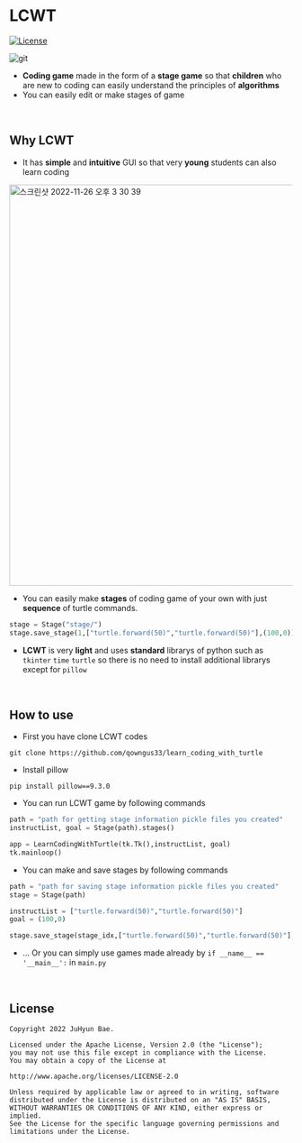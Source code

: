 # LCWT

[![License](https://img.shields.io/badge/License-Apache%202.0-blue.svg)](https://opensource.org/licenses/Apache-2.0)

![git](https://user-images.githubusercontent.com/83813866/204014817-952b68d1-ed88-414f-9445-a50fafd283b7.png)


 * **Coding game** made in the form of a **stage game** so that **children** who are new to coding can easily understand the principles of **algorithms**
 * You can easily edit or make stages of game

<br>

## Why LCWT

* It has **simple** and **intuitive** GUI so that very **young** students can also learn coding
<img width="712" alt="스크린샷 2022-11-26 오후 3 30 39" src="https://user-images.githubusercontent.com/83813866/204075573-8d068b5a-a2b1-4da4-8c6b-722f512e6247.png">


* You can easily make **stages** of coding game of your own with just **sequence** of turtle commands.
```python
stage = Stage("stage/")
stage.save_stage(1,["turtle.forward(50)","turtle.forward(50)"],(100,0))
```

* **LCWT** is very **light** and uses **standard** librarys of python such as `tkinter` `time` `turtle` so there is no need to install additional librarys except for `pillow`

<br>

## How to use

* First you have clone LCWT codes
```git
git clone https://github.com/qowngus33/learn_coding_with_turtle
```

* Install pillow
```
pip install pillow==9.3.0
```

* You can run LCWT game by following commands
```python
path = "path for getting stage information pickle files you created"
instructList, goal = Stage(path).stages()

app = LearnCodingWithTurtle(tk.Tk(),instructList, goal)
tk.mainloop()
```
* You can make and save stages by following commands
```python
path = "path for saving stage information pickle files you created"
stage = Stage(path)

instructList = ["turtle.forward(50)","turtle.forward(50)"]
goal = (100,0)

stage.save_stage(stage_idx,["turtle.forward(50)","turtle.forward(50)"],(100,0))
```

* ... Or you can simply use games made already by `if __name__ == '__main__':` in `main.py`
<br>

## License
```
Copyright 2022 JuHyun Bae.

Licensed under the Apache License, Version 2.0 (the "License");
you may not use this file except in compliance with the License.
You may obtain a copy of the License at

http://www.apache.org/licenses/LICENSE-2.0

Unless required by applicable law or agreed to in writing, software
distributed under the License is distributed on an "AS IS" BASIS,
WITHOUT WARRANTIES OR CONDITIONS OF ANY KIND, either express or implied.
See the License for the specific language governing permissions and
limitations under the License.
